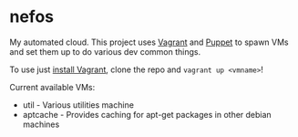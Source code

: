 nefos
=====

My automated cloud. This project uses [Vagrant](http://www.vagrantup.com/) and [Puppet](http://puppetlabs.com/)
to spawn VMs and set them up to do various dev common things.

To use just [install Vagrant](http://docs.vagrantup.com/v2/installation/index.html), clone the repo and
`vagrant up <vmname>`!

Current available VMs:

* util - Various utilities machine
* aptcache - Provides caching for apt-get packages in other debian machines
